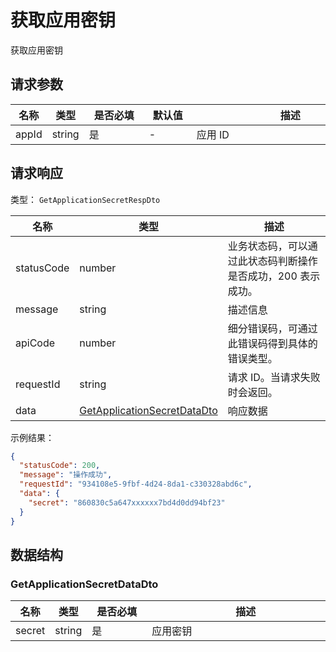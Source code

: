# 获取应用密钥

<!--
  警告⚠️：
  不要直接修改该文档，
  https://github.com/Authing/authing-docs-factory
  使用该项目进行生成
-->

<LastUpdated />

获取应用密钥

## 请求参数

| 名称 | 类型 | <div style="width:80px">是否必填</div> | <div style="width:60px">默认值</div> | <div style="width:300px">描述</div> | <div style="width:200px">示例值</div> |
| ---- | ---- | ---- | ---- | ---- | ---- |
 | appId | string  | 是 | - | 应用 ID  | `6229ffaxxxxxxxxcade3e3d9` |


<!-- 暂时不显示示例代码 -->
<!-- ## 示例代码
```java
import cn.authing.sdk.java.dto.*;
import cn.authing.sdk.java.client.ManagementClient;
import cn.authing.sdk.java.model.ManagementClientOptions;

class Test {
    private static String ACCESS_KEY_ID = "AUTHING_USERPOOL_ID";
    private static String ACCESS_KEY_SECRET = "AUTHING_USERPOOL_SECRET";

    public static void main(String[] args) {
        ManagementClientOptions clientOptions = new ManagementClientOptions(ACCESS_KEY_ID, ACCESS_KEY_SECRET);
        ManagementClient managementClient = new ManagementClient(clientOptions);
    
        
         
        request.setAppId("6229ffaxxxxxxxxcade3e3d9");
        GetApplicationSecretRespDto response = managementClient.getApplicationSecret(request);
        System.out.println(response);
    }
}
```
 -->


## 请求响应

类型： `GetApplicationSecretRespDto`

| 名称 | 类型 | 描述 |
| ---- | ---- | ---- |
| statusCode | number | 业务状态码，可以通过此状态码判断操作是否成功，200 表示成功。 |
| message | string | 描述信息 |
| apiCode | number | 细分错误码，可通过此错误码得到具体的错误类型。 |
| requestId | string | 请求 ID。当请求失败时会返回。 |
| data | <a href="#GetApplicationSecretDataDto">GetApplicationSecretDataDto</a> | 响应数据 |



示例结果：

```json
{
  "statusCode": 200,
  "message": "操作成功",
  "requestId": "934108e5-9fbf-4d24-8da1-c330328abd6c",
  "data": {
    "secret": "860830c5a647xxxxxx7bd4d0dd94bf23"
  }
}
```

## 数据结构


### <a id="GetApplicationSecretDataDto"></a> GetApplicationSecretDataDto

| 名称 | 类型 | <div style="width:80px">是否必填</div> | <div style="width:300px">描述</div> | <div style="width:200px">示例值</div> |
| ---- |  ---- | ---- | ---- | ---- |
| secret | string | 是 | 应用密钥   |  `860830c5a647xxxxxx7bd4d0dd94bf23` |


